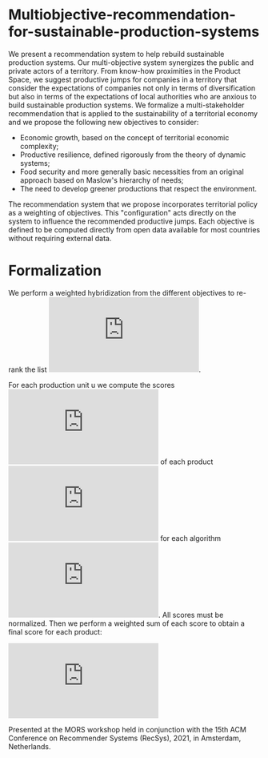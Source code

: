 # Multiobjective-recommendation-for-sustainable-production-systems

We present a recommendation system to help rebuild sustainable production systems. Our multi-objective system synergizes the public and private actors of a territory. From know-how proximities in the Product Space, we suggest productive jumps for companies in a territory that consider the expectations of companies not only in terms of diversification but also in terms of the expectations of local authorities who are anxious to build sustainable production systems.
  We formalize a multi-stakeholder recommendation that is applied to the sustainability of a territorial economy and we propose the following new objectives to consider:
  - Economic growth, based on the concept of territorial economic complexity;
  - Productive resilience, defined rigorously from the theory of dynamic systems; 
  - Food security and more generally basic necessities from an original approach based on Maslow's hierarchy of needs;
  - The need to develop greener productions that respect the environment.

  The recommendation system that we propose incorporates territorial policy as a weighting of objectives. This "configuration" acts directly on the system to influence the recommended productive jumps. Each objective is defined to be computed directly from open data available for most countries without requiring external data.

# Formalization
We perform a weighted hybridization from the different objectives to re-rank the list ![equation](https://latex.codecogs.com/gif.latex?%5Cinline%20%5Cmathcal%7BA%7D). 

For each production unit u we compute the scores ![equation](https://latex.codecogs.com/gif.latex?%5Cinline%20%5C%7B%5Chat%7Bp%7D_%7Ba_1%7D%28x_i%7Cu%29%2C%20%5Chat%7Bp%7D_%7Ba_2%7D%28x_i%7Cu%29%2C%20%5Cldots%2C%20%5Chat%7Bp%7D_%7Ba_n%7D%28x_i%7Cu%29%5C%7D) of each product ![equation](https://latex.codecogs.com/gif.latex?%5Cinline%20x_i%20%5Cin%20%5Cmathcal%7BA%7D) for each algorithm ![equation](https://latex.codecogs.com/gif.latex?%5Cinline%20%5C%7Ba_1%2C%20a_2%2C%20%5Cldots%2C%20a_n%5C%7D). All scores must be normalized. Then we perform a weighted sum of each score to obtain a final score for each product: 

![equation](https://latex.codecogs.com/gif.latex?%5Chat%7Bp%7D%28x_i%20%5Cvert%20c%29%20%3D%20%5Csum_%7Bj%3D1%7D%5E%7Bn%7D%20%5Chat%7Bp%7D_%7Ba_j%7D%28x_i%20%5Cvert%20c%29%20%5Ctimes%20w_%7Ba_j%7D)

Presented at the MORS workshop held in conjunction with the 15th ACM Conference on Recommender Systems (RecSys), 2021, in Amsterdam, Netherlands.
